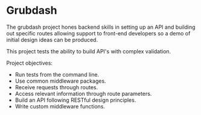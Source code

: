 # Grubdash 
The grubdash project hones backend skills in setting up an API and building out specific routes allowing 
support to front-end developers so a demo of initial design ideas can be produced.

This project tests the ability to build API's with complex validation.

Project objectives:
* Run tests from the command line.
* Use common middleware packages.
* Receive requests through routes.
* Access relevant information through route parameters.
* Build an API following RESTful design principles.
* Write custom middleware functions.
